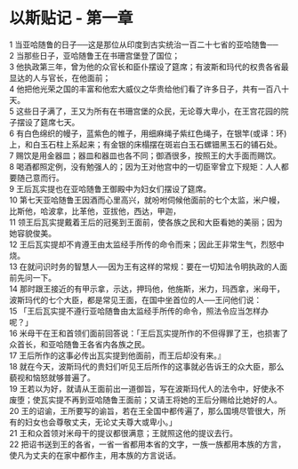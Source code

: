 # 以斯贴记 - 第一章
  
 1 当亚哈随鲁的日子──这是那位从印度到古实统治一百二十七省的亚哈随鲁──  
 2 当那些日子，亚哈随鲁王在书珊宫堡登了国位；  
 3 他执政第三年，曾为他的众官长和臣仆摆设了筵席；有波斯和玛代的权贵各省最显达的人与官长，在他面前；  
 4 他把他光荣之国的丰富和他宏大威仪之华贵给他们看了许多日子，共有一百八十天。  
 5 这些日子满了，王又为所有在书珊宫堡的众民，无论尊大卑小，在王宫花园的院子摆设了筵席七天。  
 6 有白色绵织的幔子，蓝紫色的帷子，用细麻绳子紫红色绳子，在银竿(或译：环)上，和白玉石柱上系起来；有金银的床榻摆在斑岩白玉石螺钿黑玉石的铺石处。  
 7 赐饮是用金器皿；器皿和器皿也各不同；御酒很多，按照王的大手面而赐饮。  
 8 喝酒都照定例，没有勉强人的；因为王对他宫中的一切臣宰曾立下规矩：人人都要随己意而行。  
 9 王后瓦实提也在亚哈随鲁王御殿中为妇女们摆设了筵席。  
 10 第七天亚哈随鲁王因酒而心里高兴，就吩咐伺候他面前的七个太监，米户幔，比斯他，哈波拿，比革他，亚拔他，西达，甲迦，  
 11 领王后瓦实提戴着王后的冠冕到王面前，使各族之民和大臣看她的美丽；因为她容貌俊美。  
 12 王后瓦实提却不肯遵王由太监经手所传的命令而来；因此王非常生气，烈怒中烧。  
 13 在就问识时务的智慧人──因为王有这样的常规：要在一切知法令明执政的人面前先问一下。  
 14 那时跟王接近的有甲示拿，示达，押玛他，他施斯，米力，玛西拿，米母干，波斯玛代的七个大臣，都是常见王面，在国中坐首位的人──王问他们说：  
 15 「王后瓦实提不遵行亚哈随鲁由太监经手所传的命令，照法令应当怎样办呢？」  
 16 米母干在王和首领们面前回答说：「王后瓦实提所作的不但得罪了王，也损害了众首长，和亚哈随鲁王各省内各族之民。  
 17 王后所作的这事必传出瓦实提到他面前，而王后却没有来。』  
 18 就在今天，波斯玛代的贵妇们听见王后所作的这事就必告诉王的众大臣，那么藐视和恼怒就够普遍了。  
 19 王若以为好，就请从王面前出一道御旨，写在波斯玛代人的法令中，好使永不废堕；使瓦实提不再到亚哈随鲁王面前；又请王将她的王后分赐给比她好的人。  
 20 王的诏谕，王所要写的谕旨，若在王全国中都传遍了，那么国境尽管很大，所有的妇女也会尊敬丈夫，无论丈夫尊大或卑小。」  
 21 王和众首领对米母干的提议都很满意；王就照这他的提议去行。  
 22 把诏书送到王的各省，一省一省都用本省的文字，一族一族都用本族的方言，使凡为丈夫的在家中都作主，用本族的方言说话。
